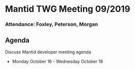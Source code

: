 # Mantid TWG Meeting 09/2019
### Attendance: Foxley, Peterson, Morgan

## Agenda
Discuss Mantid developer meeting agenda
- Monday October 16 - Wednesday October 18


